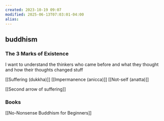 ```yaml
---
created: 2023-10-19 09:07
modified: 2025-06-13T07:03:01-04:00
alias: 
---
```

## buddhism

### The 3 Marks of Existence

I want to understand the thinkers who came before and what they thought and how their thoughts changed stuff

[[Suffering (dukkha)]]
[[Impermanence (anicca)]]
[[Not-self (anatta)]]

[[Second arrow of suffering]]


### Books
[[No-Nonsense Buddhism for Beginners]]
